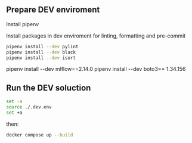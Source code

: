 ## Prepare DEV enviroment

Install pipenv

Install packages in dev enviroment for linting, formatting and pre-commit
```bash
pipenv install --dev pylint
pipenv install --dev black
pipenv install --dev isort
```

pipenv install --dev mlflow==2.14.0
pipenv install --dev boto3== 1.34.156



## Run the DEV soluction

```bash
set -a
source ./.dev.env
set +a
```

then:

```bash
docker compose up --build
```